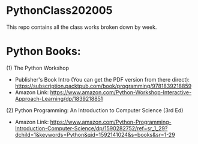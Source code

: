 # PythonClass202005

This repo contains all the class works broken down by week.

# Python Books:


(1) The Python Workshop
* Publisher's Book Intro (You can get the PDF version from there direct):
    https://subscription.packtpub.com/book/programming/9781839218859
* Amazon Link:
    https://www.amazon.com/Python-Workshop-Interactive-Approach-Learning/dp/1839218851

(2) Python Programming: An Introduction to Computer Science (3rd Ed)
* Amazon Link:
    https://www.amazon.com/Python-Programming-Introduction-Computer-Science/dp/1590282752/ref=sr_1_29?dchild=1&keywords=Python&qid=1592141024&s=books&sr=1-29

